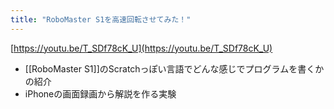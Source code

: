 ```yaml
---
title: "RoboMaster S1を高速回転させてみた！"
---
```


[https://youtu.be/T_SDf78cK_U](https://youtu.be/T_SDf78cK_U)
- [[RoboMaster S1]]のScratchっぽい言語でどんな感じでプログラムを書くかの紹介
- iPhoneの画面録画から解説を作る実験
